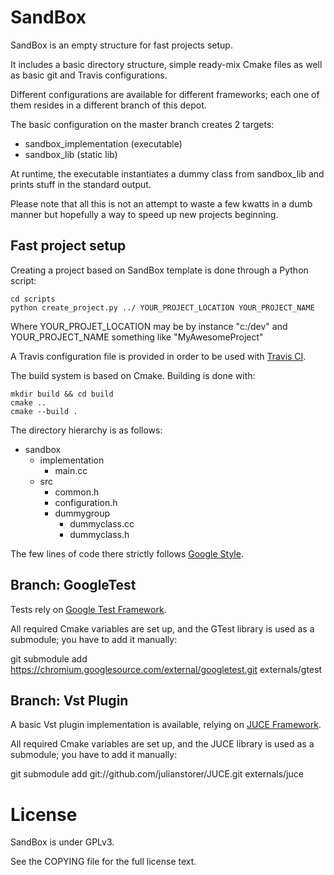 SandBox
==================================

SandBox is an empty structure for fast projects setup.

It includes a basic directory structure, simple ready-mix Cmake files as well as basic git and Travis configurations.

Different configurations are available for different frameworks; each one of them resides in a different branch of this depot.

The basic configuration on the master branch creates 2 targets:
- sandbox_implementation (executable)
- sandbox_lib (static lib)

At runtime, the executable instantiates a dummy class from sandbox_lib and prints stuff in the standard output.

Please note that all this is not an attempt to waste a few kwatts in a dumb manner but hopefully a way to speed up new projects beginning.

Fast project setup
------------------

Creating a project based on SandBox template is done through a Python script:

    cd scripts
    python create_project.py ../ YOUR_PROJECT_LOCATION YOUR_PROJECT_NAME

Where YOUR_PROJET_LOCATION may be by instance "c:/dev" and YOUR_PROJECT_NAME something like "MyAwesomeProject"

A Travis configuration file is provided in order to be used with [Travis CI](https://travis-ci.org/).

The build system is based on Cmake.
Building is done with:

    mkdir build && cd build
    cmake ..
    cmake --build .

The directory hierarchy is as follows:
- sandbox
  - implementation
    - main.cc
  - src
    - common.h
    - configuration.h
    - dummygroup
      - dummyclass.cc
      - dummyclass.h

The few lines of code there strictly follows [Google Style](http://google-styleguide.googlecode.com/svn/trunk/cppguide.xml).

Branch: GoogleTest
-----

Tests rely on [Google Test Framework](http://code.google.com/p/googletest/).

All required Cmake variables are set up, and the GTest library is used as a submodule; you have to add it manually:

  git submodule add https://chromium.googlesource.com/external/googletest.git externals/gtest

Branch: Vst Plugin
-----

A basic Vst plugin implementation is available, relying on [JUCE Framework](https://github.com/julianstorer/JUCE).

All required Cmake variables are set up, and the JUCE library is used as a submodule; you have to add it manually:

  git submodule add git://github.com/julianstorer/JUCE.git externals/juce

License
==================================
SandBox is under GPLv3.

See the COPYING file for the full license text.
